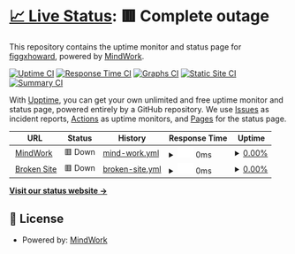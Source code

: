 # [📈 Live Status](https://figgxhoward.github.io/siteviewer): <!--live status--> **🟥 Complete outage**

This repository contains the uptime monitor and status page for [figgxhoward](https://figgxhoward.github.io/siteviewer), powered by [MindWork](https://mindwork.tech).

[![Uptime CI](https://github.com/koj-co/upptime/workflows/Uptime%20CI/badge.svg)](https://github.com/koj-co/upptime/actions?query=workflow%3A%22Uptime+CI%22)
[![Response Time CI](https://github.com/koj-co/upptime/workflows/Response%20Time%20CI/badge.svg)](https://github.com/koj-co/upptime/actions?query=workflow%3A%22Response+Time+CI%22)
[![Graphs CI](https://github.com/koj-co/upptime/workflows/Graphs%20CI/badge.svg)](https://github.com/koj-co/upptime/actions?query=workflow%3A%22Graphs+CI%22)
[![Static Site CI](https://github.com/koj-co/upptime/workflows/Static%20Site%20CI/badge.svg)](https://github.com/koj-co/upptime/actions?query=workflow%3A%22Static+Site+CI%22)
[![Summary CI](https://github.com/koj-co/upptime/workflows/Summary%20CI/badge.svg)](https://github.com/koj-co/upptime/actions?query=workflow%3A%22Summary+CI%22)

With [Upptime](https://upptime.js.org), you can get your own unlimited and free uptime monitor and status page, powered entirely by a GitHub repository. We use [Issues](https://github.com/figgxhoward/siteviewer/issues) as incident reports, [Actions](https://github.com/figgxhoward/siteviewer/actions) as uptime monitors, and [Pages](https://figgxhoward.github.io/siteviewer) for the status page.

<!--start: status pages-->
<!-- This summary is generated by Upptime (https://github.com/upptime/upptime) -->
<!-- Do not edit this manually, your changes will be overwritten -->
<!-- prettier-ignore -->
| URL | Status | History | Response Time | Uptime |
| --- | ------ | ------- | ------------- | ------ |
| <img alt="" src="https://www.google.com/favicon.ico" height="13"> [MindWork](https://mindwork.tech) | 🟥 Down | [mind-work.yml](https://github.com/figgxhoward/siteviewer/commits/HEAD/history/mind-work.yml) | <details><summary><img alt="Response time graph" src="./graphs/mind-work/response-time-week.png" height="20"> 0ms</summary><br><a href="https://figgxhoward.github.io/siteviewer/history/mind-work"><img alt="Response time 0" src="https://img.shields.io/endpoint?url=https%3A%2F%2Fraw.githubusercontent.com%2Ffiggxhoward%2Fsiteviewer%2FHEAD%2Fapi%2Fmind-work%2Fresponse-time.json"></a><br><a href="https://figgxhoward.github.io/siteviewer/history/mind-work"><img alt="24-hour response time 0" src="https://img.shields.io/endpoint?url=https%3A%2F%2Fraw.githubusercontent.com%2Ffiggxhoward%2Fsiteviewer%2FHEAD%2Fapi%2Fmind-work%2Fresponse-time-day.json"></a><br><a href="https://figgxhoward.github.io/siteviewer/history/mind-work"><img alt="7-day response time 0" src="https://img.shields.io/endpoint?url=https%3A%2F%2Fraw.githubusercontent.com%2Ffiggxhoward%2Fsiteviewer%2FHEAD%2Fapi%2Fmind-work%2Fresponse-time-week.json"></a><br><a href="https://figgxhoward.github.io/siteviewer/history/mind-work"><img alt="30-day response time 0" src="https://img.shields.io/endpoint?url=https%3A%2F%2Fraw.githubusercontent.com%2Ffiggxhoward%2Fsiteviewer%2FHEAD%2Fapi%2Fmind-work%2Fresponse-time-month.json"></a><br><a href="https://figgxhoward.github.io/siteviewer/history/mind-work"><img alt="1-year response time 0" src="https://img.shields.io/endpoint?url=https%3A%2F%2Fraw.githubusercontent.com%2Ffiggxhoward%2Fsiteviewer%2FHEAD%2Fapi%2Fmind-work%2Fresponse-time-year.json"></a></details> | <details><summary><a href="https://figgxhoward.github.io/siteviewer/history/mind-work">0.00%</a></summary><a href="https://figgxhoward.github.io/siteviewer/history/mind-work"><img alt="All-time uptime 25.90%" src="https://img.shields.io/endpoint?url=https%3A%2F%2Fraw.githubusercontent.com%2Ffiggxhoward%2Fsiteviewer%2FHEAD%2Fapi%2Fmind-work%2Fuptime.json"></a><br><a href="https://figgxhoward.github.io/siteviewer/history/mind-work"><img alt="24-hour uptime 0.00%" src="https://img.shields.io/endpoint?url=https%3A%2F%2Fraw.githubusercontent.com%2Ffiggxhoward%2Fsiteviewer%2FHEAD%2Fapi%2Fmind-work%2Fuptime-day.json"></a><br><a href="https://figgxhoward.github.io/siteviewer/history/mind-work"><img alt="7-day uptime 0.00%" src="https://img.shields.io/endpoint?url=https%3A%2F%2Fraw.githubusercontent.com%2Ffiggxhoward%2Fsiteviewer%2FHEAD%2Fapi%2Fmind-work%2Fuptime-week.json"></a><br><a href="https://figgxhoward.github.io/siteviewer/history/mind-work"><img alt="30-day uptime 0.00%" src="https://img.shields.io/endpoint?url=https%3A%2F%2Fraw.githubusercontent.com%2Ffiggxhoward%2Fsiteviewer%2FHEAD%2Fapi%2Fmind-work%2Fuptime-month.json"></a><br><a href="https://figgxhoward.github.io/siteviewer/history/mind-work"><img alt="1-year uptime 0.00%" src="https://img.shields.io/endpoint?url=https%3A%2F%2Fraw.githubusercontent.com%2Ffiggxhoward%2Fsiteviewer%2FHEAD%2Fapi%2Fmind-work%2Fuptime-year.json"></a></details>
| <img alt="" src="https://icons.duckduckgo.com/ip3/thissitedoesnotexist.com.ico" height="13"> [Broken Site](https://thissitedoesnotexist.com) | 🟥 Down | [broken-site.yml](https://github.com/figgxhoward/siteviewer/commits/HEAD/history/broken-site.yml) | <details><summary><img alt="Response time graph" src="./graphs/broken-site/response-time-week.png" height="20"> 0ms</summary><br><a href="https://figgxhoward.github.io/siteviewer/history/broken-site"><img alt="Response time 0" src="https://img.shields.io/endpoint?url=https%3A%2F%2Fraw.githubusercontent.com%2Ffiggxhoward%2Fsiteviewer%2FHEAD%2Fapi%2Fbroken-site%2Fresponse-time.json"></a><br><a href="https://figgxhoward.github.io/siteviewer/history/broken-site"><img alt="24-hour response time 0" src="https://img.shields.io/endpoint?url=https%3A%2F%2Fraw.githubusercontent.com%2Ffiggxhoward%2Fsiteviewer%2FHEAD%2Fapi%2Fbroken-site%2Fresponse-time-day.json"></a><br><a href="https://figgxhoward.github.io/siteviewer/history/broken-site"><img alt="7-day response time 0" src="https://img.shields.io/endpoint?url=https%3A%2F%2Fraw.githubusercontent.com%2Ffiggxhoward%2Fsiteviewer%2FHEAD%2Fapi%2Fbroken-site%2Fresponse-time-week.json"></a><br><a href="https://figgxhoward.github.io/siteviewer/history/broken-site"><img alt="30-day response time 0" src="https://img.shields.io/endpoint?url=https%3A%2F%2Fraw.githubusercontent.com%2Ffiggxhoward%2Fsiteviewer%2FHEAD%2Fapi%2Fbroken-site%2Fresponse-time-month.json"></a><br><a href="https://figgxhoward.github.io/siteviewer/history/broken-site"><img alt="1-year response time 0" src="https://img.shields.io/endpoint?url=https%3A%2F%2Fraw.githubusercontent.com%2Ffiggxhoward%2Fsiteviewer%2FHEAD%2Fapi%2Fbroken-site%2Fresponse-time-year.json"></a></details> | <details><summary><a href="https://figgxhoward.github.io/siteviewer/history/broken-site">0.00%</a></summary><a href="https://figgxhoward.github.io/siteviewer/history/broken-site"><img alt="All-time uptime 0.00%" src="https://img.shields.io/endpoint?url=https%3A%2F%2Fraw.githubusercontent.com%2Ffiggxhoward%2Fsiteviewer%2FHEAD%2Fapi%2Fbroken-site%2Fuptime.json"></a><br><a href="https://figgxhoward.github.io/siteviewer/history/broken-site"><img alt="24-hour uptime 0.00%" src="https://img.shields.io/endpoint?url=https%3A%2F%2Fraw.githubusercontent.com%2Ffiggxhoward%2Fsiteviewer%2FHEAD%2Fapi%2Fbroken-site%2Fuptime-day.json"></a><br><a href="https://figgxhoward.github.io/siteviewer/history/broken-site"><img alt="7-day uptime 0.00%" src="https://img.shields.io/endpoint?url=https%3A%2F%2Fraw.githubusercontent.com%2Ffiggxhoward%2Fsiteviewer%2FHEAD%2Fapi%2Fbroken-site%2Fuptime-week.json"></a><br><a href="https://figgxhoward.github.io/siteviewer/history/broken-site"><img alt="30-day uptime 0.00%" src="https://img.shields.io/endpoint?url=https%3A%2F%2Fraw.githubusercontent.com%2Ffiggxhoward%2Fsiteviewer%2FHEAD%2Fapi%2Fbroken-site%2Fuptime-month.json"></a><br><a href="https://figgxhoward.github.io/siteviewer/history/broken-site"><img alt="1-year uptime 0.00%" src="https://img.shields.io/endpoint?url=https%3A%2F%2Fraw.githubusercontent.com%2Ffiggxhoward%2Fsiteviewer%2FHEAD%2Fapi%2Fbroken-site%2Fuptime-year.json"></a></details>

<!--end: status pages-->

[**Visit our status website →**](https://figgxhoward.github.io/siteviewer)

## 📄 License

- Powered by: [MindWork](https://mindwork.tech)
